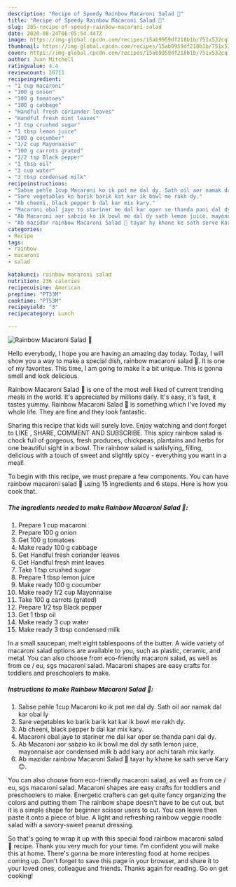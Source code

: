 ```yaml
---
description: "Recipe of Speedy Rainbow Macaroni Salad 🥗"
title: "Recipe of Speedy Rainbow Macaroni Salad 🥗"
slug: 385-recipe-of-speedy-rainbow-macaroni-salad
date: 2020-08-24T06:05:54.447Z
image: https://img-global.cpcdn.com/recipes/15ab9959df218b1b/751x532cq70/rainbow-macaroni-salad-🥗-recipe-main-photo.jpg
thumbnail: https://img-global.cpcdn.com/recipes/15ab9959df218b1b/751x532cq70/rainbow-macaroni-salad-🥗-recipe-main-photo.jpg
cover: https://img-global.cpcdn.com/recipes/15ab9959df218b1b/751x532cq70/rainbow-macaroni-salad-🥗-recipe-main-photo.jpg
author: Juan Mitchell
ratingvalue: 4.4
reviewcount: 26711
recipeingredient:
- "1 cup macaroni"
- "100 g onion"
- "100 g tomatoes"
- "100 g cabbage"
- "Handful fresh coriander leaves"
- "Handful fresh mint leaves"
- "1 tsp crushed sugar"
- "1 tbsp lemon juice"
- "100 g cocumber"
- "1/2 cup Mayonnaise"
- "100 g carrots grated"
- "1/2 tsp Black pepper"
- "1 tbsp oil"
- "3 cup water"
- "3 tbsp condensed milk"
recipeinstructions:
- "Sabse pehle 1cup Macaroni ko ik pot me dal dy. Sath oil aor namak dal kar obal ly"
- "Sare vegetables ko barik barik kat kar ik bowl me rakh dy."
- "Ab cheeni, black pepper b dal kar mix kary."
- "Macaroni obal jaye to stariner me dal kar oper se thanda pani dal dy."
- "Ab Macaroni aor sabzio ko ik bowl me dal dy sath lemon juice, mayonnaise aor condensed milk b add kary aor achi tarah mix karly."
- "Ab mazidar rainbow Macaroni Salad 🥗 tayar hy khane ke sath serve Kary 😊."
categories:
- Recipe
tags:
- rainbow
- macaroni
- salad

katakunci: rainbow macaroni salad 
nutrition: 236 calories
recipecuisine: American
preptime: "PT33M"
cooktime: "PT53M"
recipeyield: "3"
recipecategory: Lunch

---
```



![Rainbow Macaroni Salad 🥗](https://img-global.cpcdn.com/recipes/15ab9959df218b1b/751x532cq70/rainbow-macaroni-salad-🥗-recipe-main-photo.jpg)

Hello everybody, I hope you are having an amazing day today. Today, I will show you a way to make a special dish, rainbow macaroni salad 🥗. It is one of my favorites. This time, I am going to make it a bit unique. This is gonna smell and look delicious.

Rainbow Macaroni Salad 🥗 is one of the most well liked of current trending meals in the world. It's appreciated by millions daily. It's easy, it's fast, it tastes yummy. Rainbow Macaroni Salad 🥗 is something which I've loved my whole life. They are fine and they look fantastic.

Sharing this recipe that kids will surely love. Enjoy watching and dont forget to LIKE , SHARE, COMMENT AND SUBSCRIBE. This spicy rainbow salad is chock full of gorgeous, fresh produces, chickpeas, plantains and herbs for one beautiful sight in a bowl. The rainbow salad is satisfying, filling, delicious with a touch of sweet and slightly spicy - everything you want in a meal!


To begin with this recipe, we must prepare a few components. You can have rainbow macaroni salad 🥗 using 15 ingredients and 6 steps. Here is how you cook that.

<!--inarticleads1-->

##### The ingredients needed to make Rainbow Macaroni Salad 🥗:

1. Prepare 1 cup macaroni
1. Prepare 100 g onion
1. Get 100 g tomatoes
1. Make ready 100 g cabbage
1. Get Handful fresh coriander leaves
1. Get Handful fresh mint leaves
1. Take 1 tsp crushed sugar
1. Prepare 1 tbsp lemon juice
1. Make ready 100 g cocumber
1. Make ready 1/2 cup Mayonnaise
1. Take 100 g carrots (grated)
1. Prepare 1/2 tsp Black pepper
1. Get 1 tbsp oil
1. Make ready 3 cup water
1. Make ready 3 tbsp condensed milk


In a small saucepan, melt eight tablespoons of the butter. A wide variety of macaroni salad options are available to you, such as plastic, ceramic, and metal. You can also choose from eco-friendly macaroni salad, as well as from ce / eu, sgs macaroni salad. Macaroni shapes are easy crafts for toddlers and preschoolers to make. 

<!--inarticleads2-->

##### Instructions to make Rainbow Macaroni Salad 🥗:

1. Sabse pehle 1cup Macaroni ko ik pot me dal dy. Sath oil aor namak dal kar obal ly
1. Sare vegetables ko barik barik kat kar ik bowl me rakh dy.
1. Ab cheeni, black pepper b dal kar mix kary.
1. Macaroni obal jaye to stariner me dal kar oper se thanda pani dal dy.
1. Ab Macaroni aor sabzio ko ik bowl me dal dy sath lemon juice, mayonnaise aor condensed milk b add kary aor achi tarah mix karly.
1. Ab mazidar rainbow Macaroni Salad 🥗 tayar hy khane ke sath serve Kary 😊.


You can also choose from eco-friendly macaroni salad, as well as from ce / eu, sgs macaroni salad. Macaroni shapes are easy crafts for toddlers and preschoolers to make. Energetic crafters can get quite fancy organizing the colors and putting them The rainbow shape doesn&#39;t have to be cut out, but it is a simple shape for beginner scissor users to cut. You can leave then paste it onto a piece of blue. A light and refreshing rainbow veggie noodle salad with a savory-sweet peanut dressing. 

So that's going to wrap it up with this special food rainbow macaroni salad 🥗 recipe. Thank you very much for your time. I'm confident you will make this at home. There's gonna be more interesting food at home recipes coming up. Don't forget to save this page in your browser, and share it to your loved ones, colleague and friends. Thanks again for reading. Go on get cooking!
